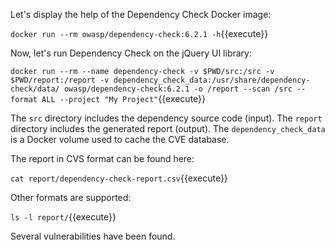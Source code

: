 Let's display the help of the Dependency Check Docker image:

`docker run --rm owasp/dependency-check:6.2.1 -h`{{execute}}

Now, let's run Dependency Check on the jQuery UI library:

`docker run --rm --name dependency-check -v $PWD/src:/src -v $PWD/report:/report -v dependency_check_data:/usr/share/dependency-check/data/ owasp/dependency-check:6.2.1 -o /report --scan /src --format ALL --project "My Project"`{{execute}}

The `src` directory includes the dependency source code (input). The `report` directory includes the generated report (output). The `dependency_check_data` is a Docker volume used to cache the CVE database.

The report in CVS format can be found here:

`cat report/dependency-check-report.csv`{{execute}}

Other formats are supported:

`ls -l report/`{{execute}}

Several vulnerabilities have been found.
